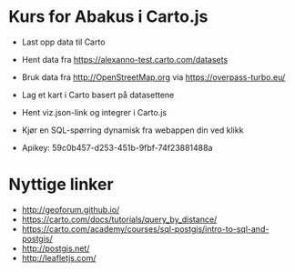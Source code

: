 # Kurs for Abakus i Carto.js
- Last opp data til Carto
 - Hent data fra https://alexanno-test.carto.com/datasets 
 - Bruk data fra http://OpenStreetMap.org via https://overpass-turbo.eu/
- Lag et kart i Carto basert på datasettene
- Hent viz.json-link og integrer i Carto.js
- Kjør en SQL-spørring dynamisk fra webappen din ved klikk

- Apikey: 59c0b457-d253-451b-9fbf-74f23881488a

# Nyttige linker
- http://geoforum.github.io/
- https://carto.com/docs/tutorials/query_by_distance/
- https://carto.com/academy/courses/sql-postgis/intro-to-sql-and-postgis/
- http://postgis.net/
- http://leafletjs.com/